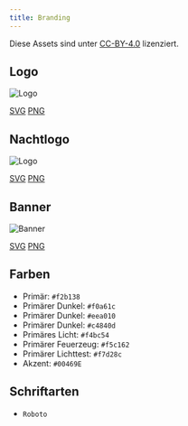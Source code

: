 ```yaml
---
title: Branding
---
```


Diese Assets sind unter [CC-BY-4.0](https://github.com/LinwoodCloud/Butterfly/blob/develop/BRANDING_LICENSE) lizenziert.

## Logo

![Logo](/img/logo.svg)

[SVG](/img/logo.svg) [PNG](/img/logo.png)

## Nachtlogo

![Logo](/img/nightly.svg)

[SVG](/img/nightly.svg) [PNG](/img/nightly.png)

## Banner

![Banner](/img/banner.svg)

[SVG](/img/banner.svg) [PNG](/img/banner.png)

## Farben

* Primär: `#f2b138`
* Primärer Dunkel: `#f0a61c`
* Primärer Dunkel: `#eea010`
* Primärer Dunkel: `#c4840d`
* Primäres Licht: `#f4bc54`
* Primärer Feuerzeug: `#f5c162`
* Primärer Lichttest: `#f7d28c`
* Akzent: `#00469E`

## Schriftarten

* `Roboto`

